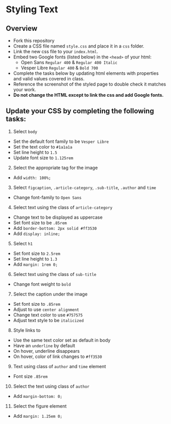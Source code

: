 # Styling Text


## Overview

- Fork this repository
- Create a CSS file named `style.css` and place it in a `css` folder.
- Link the new css file to your `index.html`.
- Embed two Google fonts (listed below) in the `<head>` of your html:
  - Open Sans `Regular 400` & `Regular 400 Italic`
  - Vesper Libre `Regular 400` & `Bold 700` 
- Complete the tasks below by updating html elements with properties and valid values covered in class.
- Reference the screenshot of the styled page to double check it matches your work.
- **Do not change the HTML except to link the css and add Google fonts.**


## Update your CSS by completing the following tasks:

1. Select `body` 
  - Set the default font family to be `Vesper Libre`
  - Set the text color to `#1a1a1a`
  - Set line height to `1.5`
  - Update font size to `1.125rem`

2. Select the appropriate tag for the image
  - Add `width: 100%;`  

3. Select `figcaption`, `.article-category`, `.sub-title`, `.author` and `time`
  - Change font-family to `Open Sans`

4. Select text using the class of `article-category`
  - Change text to be displayed as uppercase
  - Set font size to be `.85rem`
  - Add `border-bottom: 2px solid #ff3530`
  - Add `display: inline;`

5. Select `h1`
  - Set font size to `2.5rem` 
  - Set line height to `1.3`
  - Add `margin: 1rem 0;`

6. Select text using the class of `sub-title`
  - Change font weight to `bold`

7. Select the caption under the image
  - Set font size to `.85rem`
  - Adjust to use `center alignment`
  - Change text color to use `#757575`
  - Adjust text style to be `italicized`

8. Style links to
  - Use the same text color set as default in body
  - Have an `underline` by default
  - On hover, underline disappears
  - On hover, color of link changes to `#ff3530`

9. Text using class of `author` and `time` element
  - Font size `.85rem` 

10. Select the text using class of `author`
  - Add `margin-bottom: 0;`  

11. Select the figure element
  - Add `margin: 1.25em 0;`    